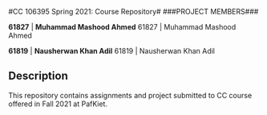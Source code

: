 #CC 106395 Spring 2021: Course Repository#
###PROJECT MEMBERS###

**61827** | **Muhammad Mashood Ahmed** <!--this is the group leader in bold-->
61827 | Muhammad Mashood Ahmed
<!-- Replace name and student ids with acutally group member names and ids-->


**61819** | **Nausherwan Khan Adil** <!--this is the group leader in bold-->
61819 | Nausherwan Khan Adil
<!-- Replace name and student ids with acutally group member names and ids-->

## Description ##
This repository contains assignments and project submitted to CC course offered in Fall 2021 at PafKiet.
